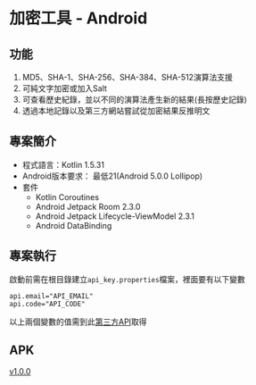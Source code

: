 # 加密工具 - Android

## 功能

1. MD5、SHA-1、SHA-256、SHA-384、SHA-512演算法支援
2. 可純文字加密或加入Salt
3. 可查看歷史紀錄，並以不同的演算法產生新的結果(長按歷史記錄)
4. 透過本地記錄以及第三方網站嘗試從加密結果反推明文

## 專案簡介

* 程式語言：Kotlin 1.5.31
* Android版本要求： 最低21(Android 5.0.0 Lollipop)
* 套件
    * Kotlin Coroutines
    * Android Jetpack Room 2.3.0
    * Android Jetpack Lifecycle-ViewModel 2.3.1
    * Android DataBinding

## 專案執行

啟動前需在根目錄建立`api_key.properties`檔案，裡面要有以下變數

```properties
api.email="API_EMAIL"
api.code="API_CODE"
```

以上兩個變數的值需到此[第三方API](https://md5decrypt.net/en/Api/)取得

## APK

[v1.0.0](hash-generator-1.0.0.apk)
